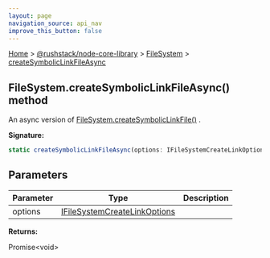 ```yaml
---
layout: page
navigation_source: api_nav
improve_this_button: false
---
```



[Home](./index.md) &gt; [@rushstack/node-core-library](./node-core-library.md) &gt; [FileSystem](./node-core-library.filesystem.md) &gt; [createSymbolicLinkFileAsync](./node-core-library.filesystem.createsymboliclinkfileasync.md)

## FileSystem.createSymbolicLinkFileAsync() method

An async version of [FileSystem.createSymbolicLinkFile()](./node-core-library.filesystem.createsymboliclinkfile.md) .

<b>Signature:</b>

```typescript
static createSymbolicLinkFileAsync(options: IFileSystemCreateLinkOptions): Promise<void>;
```

## Parameters

|  Parameter | Type | Description |
|  --- | --- | --- |
|  options | [IFileSystemCreateLinkOptions](./node-core-library.ifilesystemcreatelinkoptions.md) |  |

<b>Returns:</b>

Promise&lt;void&gt;
